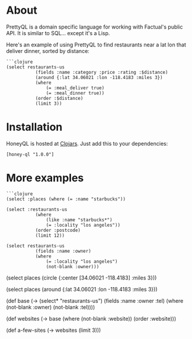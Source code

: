 # About

PrettyQL is a domain specific language for working with Factual's public API. It is similar to SQL... except it's a Lisp.

Here's an example of using PrettyQL to find restaurants near a lat lon that deliver dinner, sorted by distance:

    ```clojure
    (select restaurants-us  
               (fields :name :category :price :rating :$distance)
               (around {:lat 34.06021 :lon -118.4183 :miles 3})
               (where              
                   (= :meal_deliver true)
                   (= :meal_dinner true))
               (order :$distance)    
               (limit 3))

# Installation

HoneyQL is hosted at [Clojars](http://clojars.org/honey-ql). Just add this to your dependencies:

	[honey-ql "1.0.0"]

# More examples

    ```clojure
    (select :places (where (= :name "starbucks"))

    (select :restaurants-us
               (where
                   (like :name "starbucks*")
                   (= :locality "los angeles"))
               (order :postcode)
               (limit 12))

    (select restaurants-us
               (fields :name :owner)
               (where
                   (= :locality "los angeles")
                   (not-blank :owner)))

(select places
  (circle {:center [34.06021 -118.4183]
           :miles 3}))

(select places
  (around {:lat 34.06021 :lon -118.4183 :miles 3}))

(def base (-> (select* "restaurants-us")
                           (fields :name :owner :tel)
                           (where
                               (not-blank :owner)
                               (not-blank :tel))))

(def websites (-> base
                        (where (not-blank :website)) (order :website)))

(def a-few-sites (-> websites
                          (limit 3)))